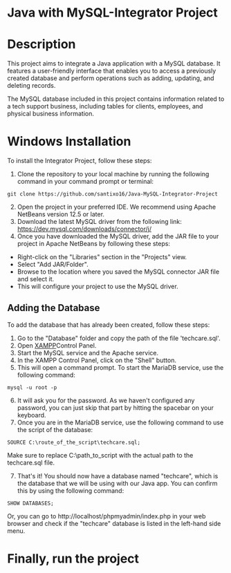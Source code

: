 # Java with MySQL-Integrator Project

# Description

This project aims to integrate a Java application with a MySQL database. It features a user-friendly interface that enables you to access a previously created database and perform operations such as adding, updating, and deleting records.

The MySQL database included in this project contains information related to a tech support business, including tables for clients, employees, and physical business information.

# Windows Installation

To install the Integrator Project, follow these steps:

1. Clone the repository to your local machine by running the following command in your command prompt or terminal:

```git clone https://github.com/santixo16/Java-MySQL-Integrator-Project``` 

2. Open the project in your preferred IDE. We recommend using Apache NetBeans version 12.5 or later.
3. Download the latest MySQL driver from the following link: https://dev.mysql.com/downloads/connector/j/ 
4. Once you have downloaded the MySQL driver, add the JAR file to your project in Apache NetBeans by following these steps:

- Right-click on the "Libraries" section in the "Projects" view.
- Select "Add JAR/Folder".
- Browse to the location where you saved the MySQL connector JAR file and select it.
- This will configure your project to use the MySQL driver.

## Adding the Database

To add the database that has already been created, follow these steps:

1. Go to the "Database" folder and copy the path of the file 'techcare.sql'.
2. Open <a href="https://www.youtube.com/watch?v=NRPAur8m7M0" target="_blank">XAMPP</a>Control Panel.
3. Start the MySQL service and the Apache service.
4. In the XAMPP Control Panel, click on the "Shell" button.
5. This will open a command prompt. To start the MariaDB service, use the following command:

```mysql -u root -p ``` 

6. It will ask you for the password. As we haven't configured any password, you can just skip that part by hitting the spacebar on your keyboard.
7. Once you are in the MariaDB service, use the following command to use the script of the database:

```SOURCE C:\route_of_the_script\techcare.sql;```

Make sure to replace C:\path_to_script with the actual path to the techcare.sql file.

7. That's it! You should now have a database named "techcare", which is the database that we will be using with our Java app. You can confirm this by using the following command:

```SHOW DATABASES;``` 

Or, you can go to http://localhost/phpmyadmin/index.php in your web browser and check if the "techcare" database is listed in the left-hand side menu.

# Finally, run the project